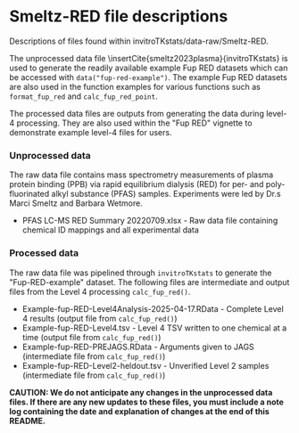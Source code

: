 # Smeltz-RED file descriptions 

Descriptions of files found within invitroTKstats/data-raw/Smeltz-RED. 

The unprocessed data file \insertCite{smeltz2023plasma}{invitroTKstats} is used to generate the readily available example Fup RED datasets which can be accessed with `data("fup-red-example")`. The example Fup RED datasets are also used in the function examples for various functions such as `format_fup_red` and `calc_fup_red_point`. 

The processed data files are outputs from generating the data during level-4 processing. They are also used within the "Fup RED" vignette to demonstrate example level-4 files for users. 

### Unprocessed data 
The raw data file contains mass spectrometry measurements of plasma protein binding (PPB) via rapid equilibrium dialysis (RED) for per- and poly-fluorinated alkyl substance (PFAS) samples. Experiments were led by Dr.s Marci Smeltz and Barbara Wetmore.

  * PFAS LC-MS RED Summary 20220709.xlsx - Raw data file containing chemical ID mappings and all experimental data 

### Processed data 
The raw data file was pipelined through `invitroTKstats` to generate the "Fup-RED-example" dataset. The following files are intermediate and output files from the Level 4 processing `calc_fup_red()`.
  
  * Example-fup-RED-Level4Analysis-2025-04-17.RData - Complete Level 4 results (output file from `calc_fup_red()`)
  * Example-fup-RED-Level4.tsv - Level 4 TSV written to one chemical at a time (output file from `calc_fup_red()`)
  * Example-fup-RED-PREJAGS.RData - Arguments given to JAGS (intermediate file from `calc_fup_red()`)
  * Example-fup-RED-Level2-heldout.tsv - Unverified Level 2 samples (intermediate file from `calc_fup_red()`)
  
**CAUTION: We do not anticipate any changes in the unprocessed data files. If there are any new updates to these files, you must include a note log containing the date and explanation of changes at the end of this README.**